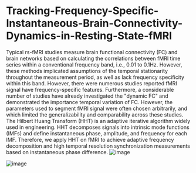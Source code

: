 # Tracking-Frequency-Specific-Instantaneous-Brain-Connectivity-Dynamics-in-Resting-State-fMRI
Typical rs-fMRI studies measure brain functional connectivity (FC) and
brain networks based on calculating the correlations between fMRI time
series within a conventional frequency band, i.e., 0.01 to 0.1Hz. However,
these methods implicated assumptions of the temporal stationarity
throughout the measurement period, as well as lack frequency specificity
within this band.
However, there were numerous studies reported fMRI signal have
frequency-specific features. Furthermore, a considerable number of
studies have already investigated the "dynamic FC" and demonstrated the
importance temporal variation of FC. However, the parameters used to
segment fMRI signal were often chosen arbitrarily, and which limited the
generalizability and comparability across these studies.
The Hilbert Huang Transform (HHT) is an adaptive iterative algorithm
widely used in engineering. HHT decomposes signals into intrinsic mode
functions (IMFs) and define instantaneous phase, amplitude, and
frequency for each IMF. Therefore, we apply HHT on fMRI to achieve
adaptive frequency decomposition and high temporal resolution
synchronization measurements based on instantaneous phase difference.
![image](https://github.com/user-attachments/assets/5eec1993-c659-4794-8b10-a2bfef564826)

![image](https://github.com/user-attachments/assets/7224a2f0-05a6-4cbd-9996-aa6b295a90a1)
